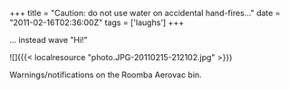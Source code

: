 +++
title = "Caution: do not use water on accidental hand-fires..."
date = "2011-02-16T02:36:00Z"
tags = ['laughs']
+++

... instead wave "Hi!"

![]({{< localresource "photo.JPG-20110215-212102.jpg" >}})

Warnings/notifications on the Roomba Aerovac bin.

